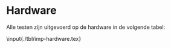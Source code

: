 # Hardware

Alle testen zijn uitgevoerd op de hardware in de volgende tabel:

\input{./tbl/imp-hardware.tex}

